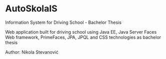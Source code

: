 # AutoSkolaIS
Information System for Driving School - Bachelor Thesis

Web application built for driving school using Java EE, Java Server Faces Web framework, PrimeFaces, JPA, JPQL and CSS technologies as bachelor thesis

Author: Nikola Stevanović
